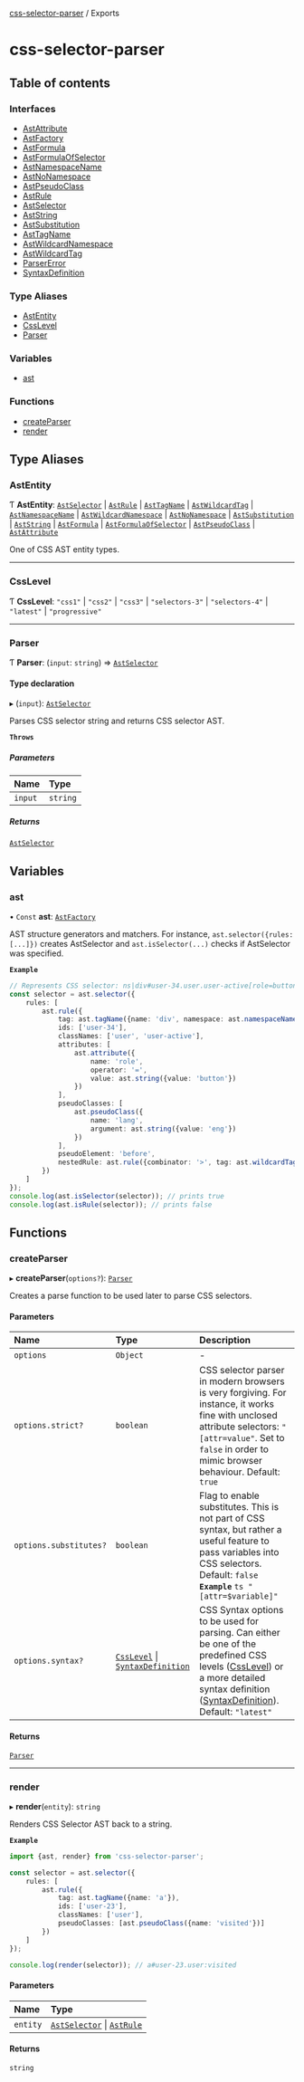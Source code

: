 [css-selector-parser](../README.md) / Exports

# css-selector-parser

## Table of contents

### Interfaces

- [AstAttribute](interfaces/AstAttribute.md)
- [AstFactory](interfaces/AstFactory.md)
- [AstFormula](interfaces/AstFormula.md)
- [AstFormulaOfSelector](interfaces/AstFormulaOfSelector.md)
- [AstNamespaceName](interfaces/AstNamespaceName.md)
- [AstNoNamespace](interfaces/AstNoNamespace.md)
- [AstPseudoClass](interfaces/AstPseudoClass.md)
- [AstRule](interfaces/AstRule.md)
- [AstSelector](interfaces/AstSelector.md)
- [AstString](interfaces/AstString.md)
- [AstSubstitution](interfaces/AstSubstitution.md)
- [AstTagName](interfaces/AstTagName.md)
- [AstWildcardNamespace](interfaces/AstWildcardNamespace.md)
- [AstWildcardTag](interfaces/AstWildcardTag.md)
- [ParserError](interfaces/ParserError.md)
- [SyntaxDefinition](interfaces/SyntaxDefinition.md)

### Type Aliases

- [AstEntity](modules.md#astentity)
- [CssLevel](modules.md#csslevel)
- [Parser](modules.md#parser)

### Variables

- [ast](modules.md#ast)

### Functions

- [createParser](modules.md#createparser)
- [render](modules.md#render)

## Type Aliases

### AstEntity

Ƭ **AstEntity**: [`AstSelector`](interfaces/AstSelector.md) \| [`AstRule`](interfaces/AstRule.md) \| [`AstTagName`](interfaces/AstTagName.md) \| [`AstWildcardTag`](interfaces/AstWildcardTag.md) \| [`AstNamespaceName`](interfaces/AstNamespaceName.md) \| [`AstWildcardNamespace`](interfaces/AstWildcardNamespace.md) \| [`AstNoNamespace`](interfaces/AstNoNamespace.md) \| [`AstSubstitution`](interfaces/AstSubstitution.md) \| [`AstString`](interfaces/AstString.md) \| [`AstFormula`](interfaces/AstFormula.md) \| [`AstFormulaOfSelector`](interfaces/AstFormulaOfSelector.md) \| [`AstPseudoClass`](interfaces/AstPseudoClass.md) \| [`AstAttribute`](interfaces/AstAttribute.md)

One of CSS AST entity types.

___

### CssLevel

Ƭ **CssLevel**: ``"css1"`` \| ``"css2"`` \| ``"css3"`` \| ``"selectors-3"`` \| ``"selectors-4"`` \| ``"latest"`` \| ``"progressive"``

___

### Parser

Ƭ **Parser**: (`input`: `string`) => [`AstSelector`](interfaces/AstSelector.md)

#### Type declaration

▸ (`input`): [`AstSelector`](interfaces/AstSelector.md)

Parses CSS selector string and returns CSS selector AST.

**`Throws`**

##### Parameters

| Name | Type |
| :------ | :------ |
| `input` | `string` |

##### Returns

[`AstSelector`](interfaces/AstSelector.md)

## Variables

### ast

• `Const` **ast**: [`AstFactory`](interfaces/AstFactory.md)

AST structure generators and matchers.
For instance, `ast.selector({rules: [...]})` creates AstSelector and `ast.isSelector(...)` checks if
AstSelector was specified.

**`Example`**

```ts
// Represents CSS selector: ns|div#user-34.user.user-active[role=button]:lang(en) > *
const selector = ast.selector({
    rules: [
        ast.rule({
            tag: ast.tagName({name: 'div', namespace: ast.namespaceName({name: 'ns'})}),
            ids: ['user-34'],
            classNames: ['user', 'user-active'],
            attributes: [
                ast.attribute({
                    name: 'role',
                    operator: '=',
                    value: ast.string({value: 'button'})
                })
            ],
            pseudoClasses: [
                ast.pseudoClass({
                    name: 'lang',
                    argument: ast.string({value: 'eng'})
                })
            ],
            pseudoElement: 'before',
            nestedRule: ast.rule({combinator: '>', tag: ast.wildcardTag()})
        })
    ]
});
console.log(ast.isSelector(selector)); // prints true
console.log(ast.isRule(selector)); // prints false
```

## Functions

### createParser

▸ **createParser**(`options?`): [`Parser`](modules.md#parser)

Creates a parse function to be used later to parse CSS selectors.

#### Parameters

| Name | Type | Description |
| :------ | :------ | :------ |
| `options` | `Object` | - |
| `options.strict?` | `boolean` | CSS selector parser in modern browsers is very forgiving. For instance, it works fine with unclosed attribute selectors: `"[attr=value"`. Set to `false` in order to mimic browser behaviour. Default: `true` |
| `options.substitutes?` | `boolean` | Flag to enable substitutes. This is not part of CSS syntax, but rather a useful feature to pass variables into CSS selectors. Default: `false` **`Example`** ```ts "[attr=$variable]" ``` |
| `options.syntax?` | [`CssLevel`](modules.md#csslevel) \| [`SyntaxDefinition`](interfaces/SyntaxDefinition.md) | CSS Syntax options to be used for parsing. Can either be one of the predefined CSS levels ([CssLevel](modules.md#csslevel)) or a more detailed syntax definition ([SyntaxDefinition](interfaces/SyntaxDefinition.md)). Default: `"latest"` |

#### Returns

[`Parser`](modules.md#parser)

___

### render

▸ **render**(`entity`): `string`

Renders CSS Selector AST back to a string.

**`Example`**

```ts
import {ast, render} from 'css-selector-parser';

const selector = ast.selector({
    rules: [
        ast.rule({
            tag: ast.tagName({name: 'a'}),
            ids: ['user-23'],
            classNames: ['user'],
            pseudoClasses: [ast.pseudoClass({name: 'visited'})]
        })
    ]
});

console.log(render(selector)); // a#user-23.user:visited
```

#### Parameters

| Name | Type |
| :------ | :------ |
| `entity` | [`AstSelector`](interfaces/AstSelector.md) \| [`AstRule`](interfaces/AstRule.md) |

#### Returns

`string`
